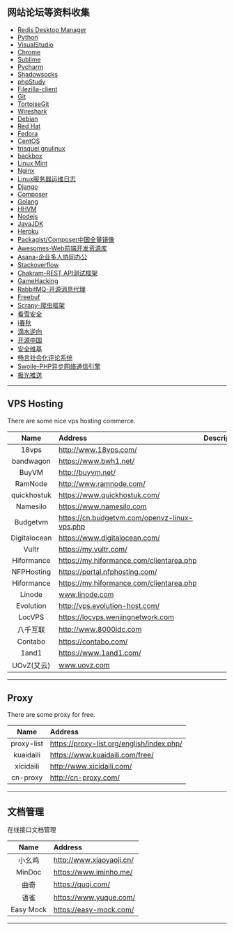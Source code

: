 
## 网站论坛等资料收集
* [Redis Desktop Manager](https://redisdesktop.com/download/)
* [Python](https://www.python.org/)
* [VisualStudio](https://www.visualstudio.com/zh-hans/downloads)
* [Chrome](http://www.google.cn/chrome/browser/desktop/)
* [Sublime](https://www.sublimetext.com/)
* [Pycharm](https://www.jetbrains.com/pycharm/?fromMenu)
* [Shadowsocks](https://github.com/shadowsocks/shadowsocks-windows/releases)
* [phpStudy](http://www.phpstudy.net/)
* [Filezilla-client](https://filezilla-project.org/download.php?type=client)
* [Git](https://git-scm.com/downloads)
* [TortoiseGit](https://tortoisegit.org/)
* [Wireshark](https://www.wireshark.org/download.html)
* [Debian](https://www.debian.org/)
* [Red Hat](http://www.redhat.com/)
* [Fedora](https://getfedora.org/)
* [CentOS](https://www.centos.org/)
* [trisquel gnulinux](https://trisquel.info/)
* [backbox](https://www.backbox.org/)
* [Linux Mint](http://www.linuxmint.com/)
* [Nginx](http://nginx.org/)
* [Linux服务器运维日志](https://www.centos.bz/)
* [Django](https://www.djangoproject.com/download/)
* [Composer](http://www.phpcomposer.com/)
* [Golang](https://golang.org/)
* [HHVM](http://www.hhvm.org/)
* [Nodejs](http://nodejs.cn/)
* [JavaJDK](http://www.oracle.com/technetwork/cn/java/javase/downloads/jdk8-downloads-2133151-zhs.html)
* [Heroku](https://devcenter.heroku.com/)
* [Packagist/Composer中国全量镜像](https://pkg.phpcomposer.com/)
* [Awesomes-Web前端开发资源库](https://www.awesomes.cn/)
* [Asana-企业多人协同办公](https://app.asana.com/)
* [Stackoverflow](https://stackoverflow.com/)
* [Chakram-REST API测试框架](http://dareid.github.io/chakram/)
* [GameHacking](https://www.nostarch.com/gamehacking)
* [RabbitMQ-开源消息代理](http://www.rabbitmq.com/)
* [Freebuf](http://www.freebuf.com/)
* [Scrapy-爬虫框架](https://scrapy.org/)
* [看雪安全](https://bbs.pediy.com/)
* [i春秋](https://www.ichunqiu.com/)
* [滴水逆向](http://www.dtdebug.com/)
* [开源中国](https://www.oschina.net/)
* [安全维基](https://www.sec-wiki.com/)
* [畅言社会化评论系统](http://changyan.kuaizhan.com/)
* [Swoile-PHP异步网络通信引擎](https://www.swoole.com/)
* [极光推送](http://docs.jiguang.cn/)
---
## VPS Hosting
There are some nice vps hosting commerce.

| Name | Address | Description |
| :--: | :------ | :------------ |
| 18vps | <http://www.18vps.com/> | |
| bandwagon | <https://www.bwh1.net/> | |
| BuyVM | <http://buyvm.net/> | |
| RamNode | <http://www.ramnode.com/> | |
| quickhostuk | <https://www.quickhostuk.com/> | |
| Namesilo | https://www.namesilo.com | |
| Budgetvm | https://cn.budgetvm.com/openvz-linux-vps.php | |
| Digitalocean | <https://www.digitalocean.com/> | |
| Vultr | https://my.vultr.com/ | |
| Hiformance | https://my.hiformance.com/clientarea.php | |
| NFPHosting | https://portal.nfphosting.com/ | |
| Hiformance | https://my.hiformance.com/clientarea.php | |
| Linode | www.linode.com | |
| Evolution | http://vps.evolution-host.com/ | |
| LocVPS | https://locvps.wenjingnetwork.com | |
| 八千互联 | http://www.8000idc.com | |
| Contabo | https://contabo.com/ | |
| 1and1 | https://www.1and1.com/ | |
| UOvZ(又云) | www.uovz.com | |
---
## Proxy
There are some proxy for free.

| Name | Address |
| :--: | :------ |
| proxy-list | <https://proxy-list.org/english/index.php/> |
| kuaidaili | https://www.kuaidaili.com/free/ |
| xicidaili | <http://www.xicidaili.com/> |
| cn-proxy | <http://cn-proxy.com/> |
---
## 文档管理
在线接口文档管理

| Name | Address |
| :--: | :------ |
| 小幺鸡 | <http://www.xiaoyaoji.cn/> |
| MinDoc | <https://www.iminho.me/> |
| 曲奇 | <https://quqi.com/> |
| 语雀 | <https://www.yuque.com/> |
| Easy Mock | <https://easy-mock.com/> |
---
